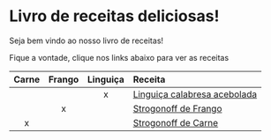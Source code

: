 # Livro de receitas deliciosas!

Seja bem vindo ao nosso livro de receitas!

Fique a vontade, clique nos links abaixo para ver as receitas

| Carne | Frango | Linguiça | Receita                      |
| :---: | :----: | :------: | :--------------------------- |
|       |        |    x     | [Linguiça calabresa acebolada](./receitas/linguica-acebolada.md) |
|       |   x    |          | [Strogonoff de Frango](./receitas/strogonoff-de-frango.md)         |
|   x   |        |          | [Strogonoff de Carne](./receitas/strogonoff-de-carne.md)          |

